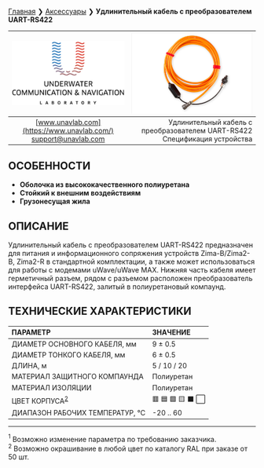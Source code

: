 [Главная](/README_RU) ❯ [Аксессуары](/accessories_ru) ❯ **Удлинительный кабель с преобразователем UART-RS422**

<div style="page-break-after: always;"></div>

| ![logo](/documentation/sm_logo.png) | ![logo](/documentation/rs422_cable.png) |
| :---: | ---: |
| [www.unavlab.com](https://www.unavlab.com/) <br/> [support@unavlab.com](mailto:support@unavlab.com) | Удлинительный кабель с преобразователем UART-RS422 <br/> Спецификация устройства |

## ОСОБЕННОСТИ

* **Оболочка из высококачественного полиуретана**
* **Стойкий к внешним воздействиям**
* **Грузонесущая жила**

## ОПИСАНИЕ

Удлинительный кабель с преобразователем UART-RS422 предназначен для питания и информационного сопряжения устройств Zima-B/Zima2-B, Zima2-R в стандартной комплектации, а также может использоваться для работы с модемами uWave/uWave MAX.
Нижняя часть кабеля имеет герметичный разъем, рядом с разъемом расположен преобразователь интерфейса UART-RS422, залитый в полиуретановый компаунд.
  
<div style="page-break-after: always;"></div>

## ТЕХНИЧЕСКИЕ ХАРАКТЕРИСТИКИ

| ПАРАМЕТР | ЗНАЧЕНИЕ |
| :--- | :--- |
| ДИАМЕТР ОСНОВНОГО КАБЕЛЯ, мм | 9 ± 0.5 |
| ДИАМЕТР ТОНКОГО КАБЕЛЯ, мм | 6 ± 0.5 |
| ДЛИНА, м | 5 / 10 / 20 |
| МАТЕРИАЛ ЗАЩИТНОГО КОМПАУНДА | Полиуретан |
| МАТЕРИАЛ ИЗОЛЯЦИИ | Полиуретан |
| ЦВЕТ КОРПУСА<sup>[2](#fn2)</sup> | 🟥 🟦 🟩 🟨 ⬛ ⬜ |
| ДИАПАЗОН РАБОЧИХ ТЕМПЕРАТУР, °С | -20 .. 60 |


________________  

<a name="fn1"><sup>1</sup></a> Возможно изменение параметра по требованию заказчика.  
<a name="fn2"><sup>2</sup></a> Возможно окрашивание в любой цвет по каталогу RAL при заказе от 50 шт.  

<div style="page-break-after: always;"></div>

